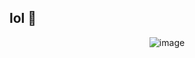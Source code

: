 
  
  ## lol 👋
<div align="center">
  
![image](https://github.com/user-attachments/assets/f780485b-2536-4932-807e-96287588d70a)


</div>


<!--
**Guwstavo/Guwstavo** is a ✨ _special_ ✨ repository because its `README.md` (this file) appears on your GitHub profile.

Here are some ideas to get you started:

- 🔭 I’m currently working on ...
- 🌱 I’m currently learning ...
- 👯 I’m looking to collaborate on ...
- 🤔 I’m looking for help with ...
- 💬 Ask me about ...
- 📫 How to reach me: ...
- 😄 Pronouns: ...
- ⚡ Fun fact: ...
-->
